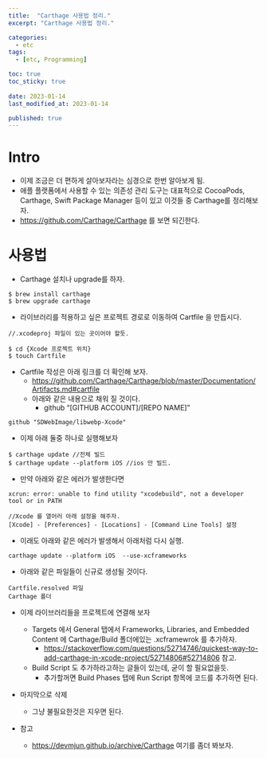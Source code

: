 ```yaml
---
title:  "Carthage 사용법 정리."
excerpt: "Carthage 사용법 정리."

categories:
  - etc
tags:
  - [etc, Programming]

toc: true
toc_sticky: true
 
date: 2023-01-14
last_modified_at: 2023-01-14

published: true
---
```


# Intro
* 이제 조금은 더 편하게 살아보자라는 심경으로 한번 알아보게 됨.
* 애플 플랫폼에서 사용할 수 있는 의존성 관리 도구는 대표적으로 CocoaPods, Carthage, Swift Package Manager 등이 있고 이것들 중 Carthage를 정리해보자.
* https://github.com/Carthage/Carthage 를 보면 되긴한다.

# 사용법
* Carthage 설치나 upgrade를 하자.

```
$ brew install carthage
$ brew upgrade carthage

```

* 라이브러리를 적용하고 싶은 프로젝트 경로로 이동하여 Cartfile 을 만듭시다.

```
//.xcodeproj 파일이 있는 곳이어야 할듯.

$ cd {Xcode 프로젝트 위치}
$ touch Cartfile

```

* Cartfile 작성은 아래 링크를 더 확인해 보자.
  * https://github.com/Carthage/Carthage/blob/master/Documentation/Artifacts.md#cartfile
  * 아래와 같은 내용으로 채워 질 것이다.
    * github “[GITHUB ACCOUNT]/[REPO NAME]”

```
github "SDWebImage/libwebp-Xcode"
```

* 이제 아래 둘중 하나로 실행해보자

```
$ carthage update //전체 빌드
$ carthage update --platform iOS //ios 만 빌드.
```
* 만약 아래와 같은 에러가 발생한다면

```
xcrun: error: unable to find utility "xcodebuild", not a developer tool or in PATH

//Xcode 를 열어러 아래 설정을 해주자.
[Xcode] - [Preferences] - [Locations] - [Command Line Tools] 설정
```

* 이래도 아래와 같은 에러가 발생해서 아래처럼 다시 실행.

```
carthage update --platform iOS  --use-xcframeworks   
```


* 아래와 같은 파일들이 신규로 생성될 것이다.

```
Cartfile.resolved 파일
Carthage 폴더
```

* 이제 라이브러리들을 프로젝트에 연결해 보자
  * Targets 에서 General 탭에서 Frameworks, Libraries, and Embedded Content 에 Carthage/Build 폴더에있는 .xcframewrok 를 추가하자.
    * https://stackoverflow.com/questions/52714746/quickest-way-to-add-carthage-in-xcode-project/52714806#52714806 참고.
  * Build Script 도 추가하라고하는 글들이 있는데, 굳이 할 필요없을듯.
    * 추가할꺼면 Build Phases 탭에 Run Script 항목에 코드를 추가하면 된다.

* 마지막으로 삭제
	* 그냥 불필요한것은 지우면 된다.


* 참고
  * https://devmjun.github.io/archive/Carthage 여기를 좀더 봐보자.